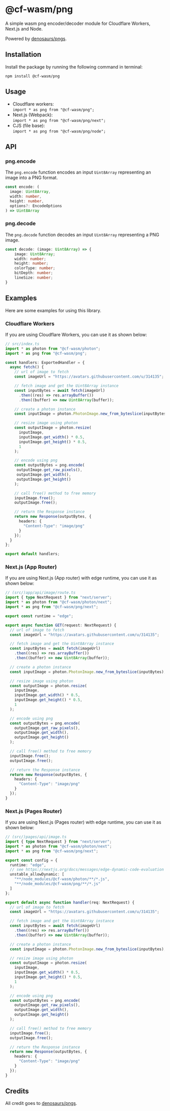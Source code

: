 # @cf-wasm/png

A simple wasm png encoder/decoder module for Cloudflare Workers, Next.js and Node.  

Powered by [denosaurs/pngs](https://github.com/denosaurs/pngs).

## Installation

Install the package by running the following command in terminal:

```shell
npm install @cf-wasm/png
```

## Usage

- Cloudflare workers:  
  `import * as png from "@cf-wasm/png";`
- Next.js (Webpack):  
  `import * as png from "@cf-wasm/png/next";`
- CJS (file base):  
  `import * as png from "@cf-wasm/png/node";`

## API

### png.encode

The `png.encode` function encodes an input `Uint8Array` representing an image into a PNG format.

```ts
const encode: (
  image: Uint8Array,
  width: number,
  height: number,
  options?: EncodeOptions
) => Uint8Array
```

### png.decode

The `png.decode` function decodes an input `Uint8Array` representing a PNG image.

```ts
const decode: (image: Uint8Array) => {
    image: Uint8Array;
    width: number;
    height: number;
    colorType: number;
    bitDepth: number;
    lineSize: number;
}
```

## Examples

Here are some examples for using this library.

### Cloudflare Workers

If you are using Cloudflare Workers, you can use it as shown below:

```ts
// src/index.ts
import * as photon from "@cf-wasm/photon";
import * as png from "@cf-wasm/png";

const handlers: ExportedHandler = {
  async fetch() {
    // url of image to fetch
    const imageUrl = "https://avatars.githubusercontent.com/u/314135";

    // fetch image and get the Uint8Array instance
    const inputBytes = await fetch(imageUrl)
      .then((res) => res.arrayBuffer())
      .then((buffer) => new Uint8Array(buffer));

    // create a photon instance
    const inputImage = photon.PhotonImage.new_from_byteslice(inputBytes);

    // resize image using photon
    const outputImage = photon.resize(
      inputImage,
      inputImage.get_width() * 0.5,
      inputImage.get_height() * 0.5,
      1
    );

    // encode using png
    const outputBytes = png.encode(
     outputImage.get_raw_pixels(),
     outputImage.get_width(),
     outputImage.get_height()
    );

    // call free() method to free memory
    inputImage.free();
    outputImage.free();

    // return the Response instance
    return new Response(outputBytes, {
      headers: {
        "Content-Type": "image/png"
      }
    });
  }
};

export default handlers;
```

### Next.js (App Router)

If you are using Next.js (App router) with edge runtime, you can use it as shown below:

```ts
// (src/)app/api/image/route.ts
import { type NextRequest } from "next/server";
import * as photon from "@cf-wasm/photon/next";
import * as png from "@cf-wasm/png/next";

export const runtime = "edge";

export async function GET(request: NextRequest) {
  // url of image to fetch
  const imageUrl = "https://avatars.githubusercontent.com/u/314135";

  // fetch image and get the Uint8Array instance
  const inputBytes = await fetch(imageUrl)
    .then((res) => res.arrayBuffer())
    .then((buffer) => new Uint8Array(buffer));

  // create a photon instance
  const inputImage = photon.PhotonImage.new_from_byteslice(inputBytes);

  // resize image using photon
  const outputImage = photon.resize(
    inputImage,
    inputImage.get_width() * 0.5,
    inputImage.get_height() * 0.5,
    1
  );

  // encode using png
  const outputBytes = png.encode(
    outputImage.get_raw_pixels(),
    outputImage.get_width(),
    outputImage.get_height()
  );

  // call free() method to free memory
  inputImage.free();
  outputImage.free();

  // return the Response instance
  return new Response(outputBytes, {
    headers: {
      "Content-Type": "image/png"
    }
  });
}
```

### Next.js (Pages Router)

If you are using Next.js (Pages router) with edge runtime, you can use it as shown below:

```ts
// (src/)pages/api/image.ts
import { type NextRequest } from "next/server";
import * as photon from "@cf-wasm/photon/next";
import * as png from "@cf-wasm/png/next";

export const config = {
  runtime: "edge",
  // see https://nextjs.org/docs/messages/edge-dynamic-code-evaluation
  unstable_allowDynamic: [
    "**/node_modules/@cf-wasm/photon/**/*.js",
    "**/node_modules/@cf-wasm/png/**/*.js"
  ]
};

export default async function handler(req: NextRequest) {
  // url of image to fetch
  const imageUrl = "https://avatars.githubusercontent.com/u/314135";

  // fetch image and get the Uint8Array instance
  const inputBytes = await fetch(imageUrl)
    .then((res) => res.arrayBuffer())
    .then((buffer) => new Uint8Array(buffer));

  // create a photon instance
  const inputImage = photon.PhotonImage.new_from_byteslice(inputBytes);

  // resize image using photon
  const outputImage = photon.resize(
    inputImage,
    inputImage.get_width() * 0.5,
    inputImage.get_height() * 0.5,
    1
  );

  // encode using png
  const outputBytes = png.encode(
    outputImage.get_raw_pixels(),
    outputImage.get_width(),
    outputImage.get_height()
  );

  // call free() method to free memory
  inputImage.free();
  outputImage.free();

  // return the Response instance
  return new Response(outputBytes, {
    headers: {
      "Content-Type": "image/png"
    }
  });
}
```

## Credits

All credit goes to [denosaurs/pngs](https://github.com/denosaurs/pngs).
